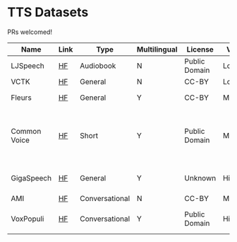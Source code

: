 # TTS Datasets

PRs welcomed!

| Name | Link | Type | Multilingual | License | Variety | Notes |
| ---- | ---- | ---- | ---- | ---- | ---- | ---- |
| LJSpeech | [HF](https://huggingface.co/datasets/lj_speech) | Audiobook | N | Public Domain | Low |  |
| VCTK | [HF](https://huggingface.co/datasets/vctk) | General | N | CC-BY | Low |  |
| Fleurs | [HF](https://huggingface.co/datasets/google/fleurs) | General | Y | CC-BY | Moderate | Massively multilingual |
| Common Voice | [HF](https://huggingface.co/datasets/common_voice) | Short | Y | Public Domain | Moderate | Massively multilingual. Crowdsourced, may contain low-quality data |
| GigaSpeech | [HF](https://huggingface.co/datasets/speechcolab/gigaspeech) | General | Y | Unknown | High | Contains copyrighted content |
| AMI | [HF](https://huggingface.co/datasets/edinburghcstr/ami) | Conversational | N | CC-BY | Moderate |  |
| VoxPopuli | [HF](https://huggingface.co/datasets/facebook/voxpopuli) | Conversational | Y | Public Domain | High | European parlement recordings |

